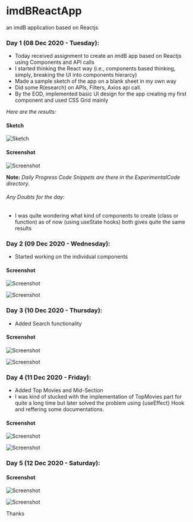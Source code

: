 # imdBReactApp
an imdB application based on Reactjs

### Day 1 (08 Dec 2020 - Tuesday):

- Today received assignment to create an imdB app based on Reactjs using Components and API calls
- I started thinking the React way (i.e., components based thinking, simply, breaking the UI into components hierarcy)
- Made a sample sketch of the app on a blank sheet in my own way
- Did some R(esearch) on APIs, Filters, Axios api call.
- By the EOD, implemented basic UI design for the app creating my first component and used CSS Grid mainly

*Here are the results:*

#### Sketch

![Sketch](sketch.jpg)

#### Screenshot

![Screenshot](d1.png)

**Note:** *Daily Progress Code Snippets are there in the ExperimentalCode directory.*

###### Any Doubts for the day:
- I was quite wondering what kind of components to create (class or function) as of now (using useState hooks) both gives quite the same results


### Day 2 (09 Dec 2020 - Wednesday):

- Started working on the individual components

#### Screenshot

![Screenshot](navbar.png)

![Screenshot](searchbar.png)

### Day 3 (10 Dec 2020 - Thursday):

- Added Search functionality

#### Screenshot

![Screenshot](d3a.png)

![Screenshot](d3b.png)

### Day 4 (11 Dec 2020 - Friday):

- Added Top Movies and Mid-Section
- I was kind of stucked with the implementation of TopMovies part for quite a long time but later solved the problem using {useEffect} Hook and reffering some documentations.

#### Screenshot

![Screenshot](d4a.png)

![Screenshot](d4b.png)

### Day 5 (12 Dec 2020 - Saturday):

#### Screenshot

![Screenshot](tweetcard.png)

![Screenshot](accordian.png)

Thanks
